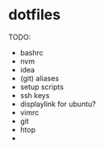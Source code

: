 # dotfiles
TODO:
- bashrc
- nvm
- idea
- (git) aliases
- setup scripts
- ssh keys
- displaylink for ubuntu?
- vimrc
- git
- htop
- 
